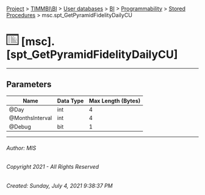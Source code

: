 #### 

[Project](../../../../../index.md) > [TIMMBI\\BI](../../../../index.md) > [User databases](../../../index.md) > [BI](../../index.md) > [Programmability](../index.md) > [Stored Procedures](Stored_Procedures.md) > msc.spt_GetPyramidFidelityDailyCU

# ![Stored Procedures](../../../../../Images/StoredProcedure32.png) [msc].[spt_GetPyramidFidelityDailyCU]

---

## <a name="#parameters"></a>Parameters

| Name | Data Type | Max Length (Bytes) |
|---|---|---|
| @Day | int | 4 |
| @MonthsInterval | int | 4 |
| @Debug | bit | 1 |


---

###### Author:  MIS

###### Copyright 2021 - All Rights Reserved

###### Created: Sunday, July 4, 2021 9:38:37 PM

